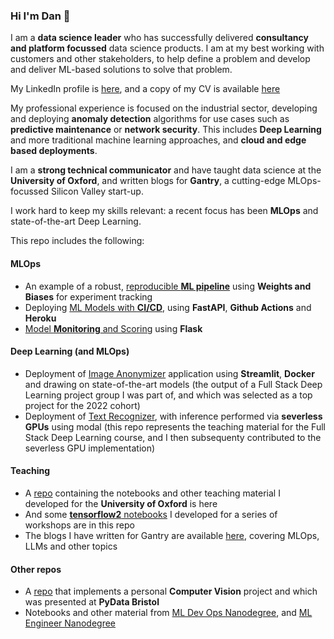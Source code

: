 ### Hi I'm Dan 👋

I am a **data science leader** who has successfully delivered **consultancy and platform focussed** data science products. I am at my best working with customers and other stakeholders, to help define a problem and develop and deliver ML-based solutions to solve that problem. 

My LinkedIn profile is [here](https://www.linkedin.com/in/drhowarth/), and a copy of my CV is available [here](https://app.enhancv.com/share/2ae3ee96/?utm_medium=growth&utm_campaign=share-resume&utm_source=dynamic)

My professional experience is focused on the industrial sector, developing and deploying **anomaly detection** algorithms for use cases such as **predictive maintenance** or **network security**. This includes **Deep Learning** and more traditional machine learning approaches, and **cloud and edge based deployments**. 

I am a **strong technical communicator** and have taught data science at the **University of Oxford**, and written blogs for **Gantry**, a cutting-edge MLOps-focussed Silicon Valley start-up. 

I work hard to keep my skills relevant: a recent focus has been **MLOps** and state-of-the-art Deep Learning.   

This repo includes the following:

#### MLOps
* An example of a robust, [reproducible **ML pipeline**](https://github.com/DanRHowarth/reproducible-ml-pipeline) using **Weights and Biases** for experiment tracking
* Deploying [ML Models with **CI/CD**](https://github.com/DanRHowarth/ml-CI-CD-pipeline), using **FastAPI**, **Github Actions** and **Heroku** 
* [Model **Monitoring** and Scoring](https://github.com/DanRHowarth/model-monitoring-scoring) using **Flask**

#### Deep Learning (and MLOps) 
* Deployment of [Image Anonymizer](https://github.com/DanRHowarth/ImageAnonymiser-FSDL) application using **Streamlit**, **Docker** and drawing on state-of-the-art models (the output of a Full Stack Deep Learning project group I was part of, and which was selected as a top project for the 2022 cohort)
* Deployment of [Text Recognizer](https://github.com/DanRHowarth/gpu-deployments-FSDL), with inference performed via **severless GPUs** using modal (this repo represents the teaching material for the Full Stack Deep Learning course, and I then subsequenty contributed to the severless GPU implementation)

#### Teaching 
* A [repo](https://github.com/DanRHowarth/Artificial-Intelligence-Cloud-and-Edge-Implementations) containing the notebooks and other teaching material I developed for the **University of Oxford** is here
* And some [**tensorflow2** notebooks](https://github.com/DanRHowarth/Tensorflow-2.0) I developed for a series of workshops are in this repo
* The blogs I have written for Gantry are available [here](https://gantry.io/blog/), covering MLOps, LLMs and other topics   

#### Other repos
* A [repo](https://github.com/DanRHowarth/HarperNet) that implements a personal **Computer Vision** project and which was presented at **PyData Bristol**
* Notebooks and other material from [ML Dev Ops Nanodegree](https://github.com/DanRHowarth/MLDevOps), and [ML Engineer Nanodegree](https://github.com/DanRHowarth/Machine-Learning-Nanodegree) 



<!--
**DanRHowarth/DanRHowarth** is a ✨ _special_ ✨ repository because its `README.md` (this file) appears on your GitHub profile.

Here are some ideas to get you started:

- 🔭 I’m currently working on ...
- 🌱 I’m currently learning ...
- 👯 I’m looking to collaborate on ...
- 🤔 I’m looking for help with ...
- 💬 Ask me about ...
- 📫 How to reach me: ...
- 😄 Pronouns: ...
- ⚡ Fun fact: ...
-->
